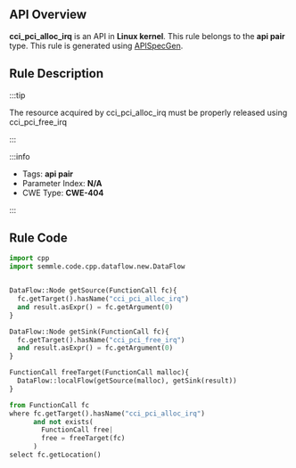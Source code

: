 ---
---


## API Overview
**cci_pci_alloc_irq** is an API in **Linux kernel**. This rule belongs to the **api pair** type. This rule is generated using [APISpecGen](../../tools/APISpecGen).
## Rule Description

:::tip

The resource acquired by cci_pci_alloc_irq must be properly released using cci_pci_free_irq

:::

:::info

- Tags: **api pair**
- Parameter Index: **N/A**
- CWE Type: **CWE-404**

:::

## Rule Code
```python
import cpp
import semmle.code.cpp.dataflow.new.DataFlow


DataFlow::Node getSource(FunctionCall fc){
  fc.getTarget().hasName("cci_pci_alloc_irq")
  and result.asExpr() = fc.getArgument(0)
}

DataFlow::Node getSink(FunctionCall fc){
  fc.getTarget().hasName("cci_pci_free_irq")
  and result.asExpr() = fc.getArgument(0)
}

FunctionCall freeTarget(FunctionCall malloc){
  DataFlow::localFlow(getSource(malloc), getSink(result))
}

from FunctionCall fc
where fc.getTarget().hasName("cci_pci_alloc_irq")
      and not exists(
        FunctionCall free| 
        free = freeTarget(fc)
      )
select fc.getLocation()

    
```